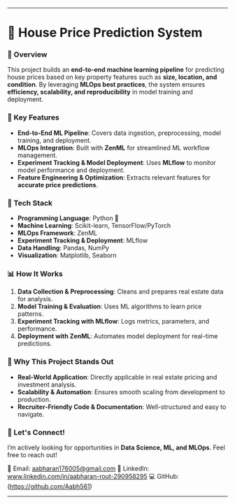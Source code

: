 

---

# 🏡 House Price Prediction System  

### 📌 Overview  
This project builds an **end-to-end machine learning pipeline** for predicting house prices based on key property features such as **size, location, and condition**. By leveraging **MLOps best practices**, the system ensures **efficiency, scalability, and reproducibility** in model training and deployment.  

### 🚀 Key Features  
- **End-to-End ML Pipeline**: Covers data ingestion, preprocessing, model training, and deployment.  
- **MLOps Integration**: Built with **ZenML** for streamlined ML workflow management.  
- **Experiment Tracking & Model Deployment**: Uses **MLflow** to monitor model performance and deployment.  
- **Feature Engineering & Optimization**: Extracts relevant features for **accurate price predictions**.  

### 🔧 Tech Stack  
- **Programming Language**: Python 🐍  
- **Machine Learning**: Scikit-learn, TensorFlow/PyTorch  
- **MLOps Framework**: ZenML  
- **Experiment Tracking & Deployment**: MLflow  
- **Data Handling**: Pandas, NumPy  
- **Visualization**: Matplotlib, Seaborn  

### 📊 How It Works  
1. **Data Collection & Preprocessing**: Cleans and prepares real estate data for analysis.  
2. **Model Training & Evaluation**: Uses ML algorithms to learn price patterns.  
3. **Experiment Tracking with MLflow**: Logs metrics, parameters, and performance.  
4. **Deployment with ZenML**: Automates model deployment for real-time predictions.  

### 🎯 Why This Project Stands Out  
- **Real-World Application**: Directly applicable in real estate pricing and investment analysis.  
- **Scalability & Automation**: Ensures smooth scaling from development to production.  
- **Recruiter-Friendly Code & Documentation**: Well-structured and easy to navigate.  



### 📩 Let's Connect!  
I’m actively looking for opportunities in **Data Science, ML, and MLOps**. Feel free to reach out!  

📧 Email: aabharan176005@gmail.com
🔗 LinkedIn: www.linkedin.com/in/aabharan-rout-290958295
💻 GitHub: (https://github.com/Aabh561)

---

